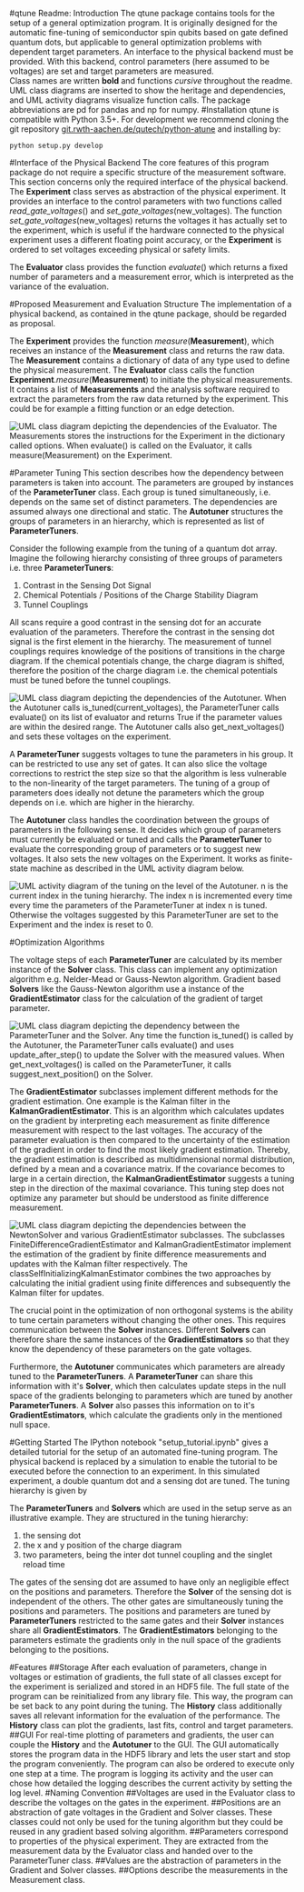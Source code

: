 #qtune Readme: Introduction
The qtune package contains tools for the setup of a general optimization program. It is originally designed for the 
automatic fine-tuning of semiconductor spin qubits based on gate defined quantum dots, but applicable to general 
optimization problems with dependent target parameters. 
An interface to the physical backend must be provided. With this backend, control 
parameters (here assumed to be voltages) are set and target parameters are measured.   
Class names are written **bold** and functions *cursive* throughout the readme. UML class diagrams are inserted to show 
the heritage and dependencies, and UML activity diagrams visualize function calls.
The package abbreviations are pd for pandas and np for numpy.
#Installation
qtune is compatible with Python 3.5+. 
For development we recommend cloning the git repository
[git.rwth-aachen.de/qutech/python-atune](https://git.rwth-aachen.de/qutech/python-atune) and installing by:

    python setup.py develop

#Interface of the Physical Backend
The core features of this program package do not require a specific structure of the measurement software. This section 
concerns only the required interface of the physical backend.
The **Experiment** class serves as abstraction of the physical experiment. It provides an interface to the control 
parameters with two functions called *read_gate_voltages*() and *set_gate_voltages*(new_voltages). The function
*set_gate_voltages*(new_voltages) returns the voltages it has actually set to the experiment, which is useful if the
hardware connected to the physical experiment uses a different floating point accuracy, or the **Experiment** is 
ordered to set voltages exceeding physical or safety limits.

The **Evaluator** class provides the function *evaluate*() which returns a fixed number of parameters and a measurement
error, which is interpreted as the variance of the evaluation.

#Proposed Measurement and Evaluation Structure
The implementation of a physical backend, as contained in the qtune package, should be regarded as proposal.

The **Experiment** provides the function *measure*(**Measurement**), which receives an instance of the **Measurement** 
class and returns the raw data.
The **Measurement** contains a dictionary of data of any type used to define the physical measurement.
The **Evaluator** class calls the function **Experiment**.*measure*(**Measurement**) to initiate the physical 
measurements. It contains a list of 
**Measurements** and the analysis software required to extract the parameters from the raw data returned by the 
experiment. This could be for example a fitting function or an edge detection. 

[evaluation image]: docs/_static/resources/EvaluationParameter.png
[autotuner coordination]: docs/_static/resources/AutotunerCoordination.png
[newton solver gradient]: docs/_static/resources/NewtonSolverGradient.png
[tuner solver]: docs/_static/resources/TunerSolver.png
[autotuner flow]: docs/_static/resources/AutotunerFlow.png

![UML class diagram depicting the dependencies of the **Evaluator**. The **Measurements** stores the instructions
for the **Experiment** in the dictionary called options. When *evaluate*() is called on the Evaluator, it calls 
*measure*(**Measurement**) on the **Experiment**.][evaluation image]

#Parameter Tuning
This section describes how the dependency between parameters is taken into account.
The parameters are grouped by instances of the **ParameterTuner** class. Each group is tuned simultaneously, i.e. 
depends on the same set of distinct parameters. The dependencies are assumed always one directional and static. The
**Autotuner** structures the groups of parameters in an hierarchy, which is represented as list of **ParameterTuners**.

Consider the following example from the tuning of a quantum dot array.
Imagine the following hierarchy consisting of three groups of parameters i.e. three **ParameterTuners**:

1. Contrast in the Sensing Dot Signal
2. Chemical Potentials / Positions of the Charge Stability Diagram
3. Tunnel Couplings

All scans require a good contrast in the sensing dot for an accurate evaluation of the parameters. Therefore the 
contrast in the sensing dot signal is the first element in the hierarchy. The measurement of tunnel couplings requires
knowledge of the positions of transitions in the charge diagram. If the chemical potentials change, the charge 
diagram is shifted, therefore the position of the charge diagram i.e. the chemical potentials must be tuned before the 
tunnel couplings. 

![UML class diagram depicting the dependencies of the **Autotuner**. When the **Autotuner** calls 
*is_tuned*(current_voltages), the **ParameterTuner** calls *evaluate*() on its list of evaluator and returns True if
the parameter values are within the desired range. The **Autotuner** calls also *get_next_voltages*() and sets these
voltages on the experiment.][autotuner coordination]

A **ParameterTuner** suggests voltages to tune the parameters in his group. 
It can be restricted to use any set of gates. It can also slice the voltage corrections 
to restrict the step size so that the algorithm is less vulnerable to the non-linearity of the target parameters. 
The tuning of a group of parameters does ideally not detune the parameters which the group depends on i.e. which are 
higher in the hierarchy.

The **Autotuner** 
class handles the coordination between the groups of parameters in the following sense. It decides which group of 
parameters must currently be evaluated or tuned and calls the **ParameterTuner** to evaluate the corresponding
group of parameters or to suggest new voltages. It also sets the new voltages on the Experiment.
It works as finite-state machine as described in the UML activity diagram below. 

![UML activity diagram of the tuning on the level of the **Autotuner**. n is the current index in the tuning hierarchy. 
The index n is incremented every time every time the parameters of the **ParameterTuner** at index n is tuned. Otherwise
the voltages suggested by this **ParameterTuner** are set to the **Experiment** and the index is reset to 0.
][autotuner flow]

#Optimization Algorithms

The voltage steps of each **ParameterTuner** are calculated by its member instance of the **Solver** class. This class 
can implement any optimization algorithm e.g. Nelder-Mead or Gauss-Newton algorithm. 
Gradient based **Solvers** like the Gauss-Newton algorithm use a instance of the **GradientEstimator** class for the
calculation of the gradient of target parameter.  

![UML class diagram depicting the dependency between the **ParameterTuner** and the **Solver**. Any time the function
*is_tuned*() is called by the **Autotuner**, the **ParameterTuner** calls *evaluate*() and uses *update_after_step*() to
update the **Solver** with the measured values. When *get_next_voltages*() is called on the **ParameterTuner**, it calls
*suggest_next_position()* on the Solver.][tuner solver]

The **GradientEstimator** subclasses implement different methods for the gradient estimation. One example is the 
Kalman filter in the **KalmanGradientEstimator**. This is an algorithm which calculates updates on the gradient by 
interpreting each measurement as finite difference measurement with respect to the last voltages. The accuracy of the
parameter evaluation is then compared to the uncertainty of the estimation of the gradient in order to find the 
most likely gradient estimation. Thereby, the gradient estimation is described as multidimensional normal distribution,
defined by a mean and a covariance matrix. If the covariance becomes to large in a certain direction, the 
**KalmanGradientEstimator** suggests a tuning step in the direction of the maximal covariance. This tuning step does not
optimize any parameter but should be understood as finite difference measurement.

![UML class diagram depicting the dependencies between the **NewtonSolver** and various **GradientEstimator** 
subclasses. The subclasses **FiniteDifferenceGradientEstimator** and **KalmanGradientEstimator** implement the 
estimation of the gradient by finite difference measurements and updates with the Kalman filter respectively.
The class**SelfInitializingKalmanEstimator** combines the two approaches by calculating the initial gradient using 
finite differences and subsequently the Kalman filter for updates.][newton solver gradient]

The crucial point in the optimization of non orthogonal systems is the ability to tune certain parameters without
changing the other ones. This requires communication between the **Solver** instances. Different **Solvers** can 
therefore share the same instances of the **GradientEstimators** so that they know the dependency of these parameters
on the gate voltages.  

Furthermore, the **Autotuner** communicates which parameters are already tuned to the **ParameterTuners**. A 
**ParameterTuner** can share this information with it's **Solver**, which then calculates update steps
in the null space of the gradients belonging to parameters which are tuned by another **ParameterTuners**. 
A **Solver** also passes this information on to it's **GradientEstimators**, which calculate the gradients only in the 
mentioned null space.

#Getting Started
The IPython notebook "setup_tutorial.ipynb" gives a detailed
tutorial for the setup of an automated fine-tuning program. The physical backend is replaced by a simulation to enable
the tutorial to be executed before the connection to an experiment. 
In this simulated experiment, a double quantum dot and a sensing dot are tuned. The tuning hierarchy is given by 

The **ParameterTuners** and **Solvers** which are used in the setup serve as an illustrative example.
They are structured in the tuning hierarchy:

1. the sensing dot 
2. the x and y position of the charge diagram
3. two parameters, being the inter dot tunnel coupling and the singlet reload time 

The gates of the sensing dot are assumed to have only an negligible effect on the positions and 
parameters. Therefore the **Solver** of the sensing dot is independent of the others. The other gates are simultaneously
tuning the positions and parameters. The positions and parameters are tuned by **ParameterTuners** restricted to the
same gates and their **Solver** instances share all **GradientEstimators**. The **GradientEstimators** belonging to the 
parameters estimate the gradients only in the null space of the gradients belonging to the positions.

#Features
##Storage
After each evaluation of parameters, change in voltages or estimation of gradients, 
the full state of all classes except for the experiment is serialized and stored 
in an HDF5 file. The full state of the program can be reinitialized from any library file. This way, 
the program can be set back to any point during the tuning. The **History** class 
additionally saves all relevant information for the evaluation of the performance. The **History** class can plot the
gradients, last fits, control and target parameters.
##GUI
For real-time plotting of parameters and gradients, the user can couple the **History** and the
**Autotuner** to the GUI. The GUI automatically stores the program data in the HDF5 library and lets the user start and
stop the program conveniently. The program can also be ordered to execute only one step at a time. The program is 
logging its activity and the user can chose how detailed the logging describes the current activity by
setting the log level. 
#Naming Convention
##Voltages
are used in the Evaluator class to describe the voltages on the gates in the experiment.
##Positions
are an abstraction of gate voltages in the Gradient and Solver classes. These classes
could not only be used for the tuning algorithm but they could be reused in any gradient 
based solving algorithm.
##Parameters
correspond to properties of the physical experiment. They are extracted from the measurement data 
by the Evaluator class and handed over to the ParameterTuner class.
##Values
are the abstraction of parameters in the Gradient and Solver classes.
##Options
describe the measurements in the Measurement class.